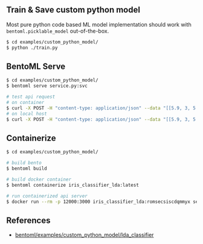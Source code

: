 ## Train & Save custom python model
Most pure python code based ML model implementation should work with `bentoml.picklable_model` out-of-the-box.
```bash
$ cd examples/custom_python_model/
$ python ./train.py
```

## BentoML Serve
```bash
$ cd examples/custom_python_model/
$ bentoml serve service.py:svc

# test api request
# on container
$ curl -X POST -H "content-type: application/json" --data "[[5.9, 3, 5.1, 1.8]]" http://127.0.0.1:3000/classify
# on local host
$ curl -X POST -H "content-type: application/json" --data "[[5.9, 3, 5.1, 1.8]]" http://127.0.0.1:12000/classify
```

## Containerize
```bash
$ cd examples/custom_python_model/

# build bento
$ bentoml build

# build docker container
$ bentoml containerize iris_classifier_lda:latest

# run containerized api server
$ docker run --rm -p 12000:3000 iris_classifier_lda:romsecsiscdqmmyx serve --production
```


## References
- [bentoml/examples/custom_python_model/lda_classifier]

[bentoml/examples/custom_python_model/lda_classifier]: https://github.com/bentoml/BentoML/tree/main/examples/custom_python_model/lda_classifier
